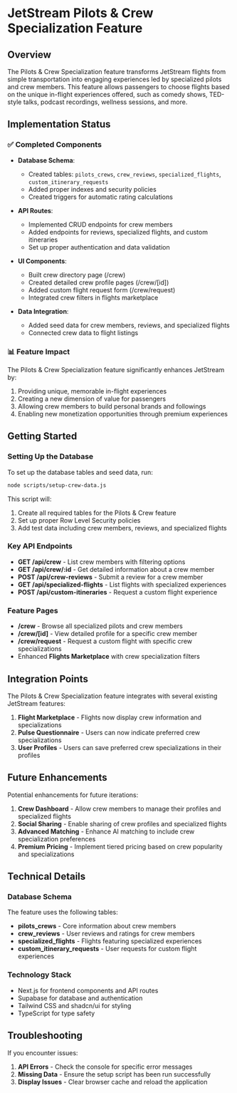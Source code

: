 # JetStream Pilots & Crew Specialization Feature

## Overview

The Pilots & Crew Specialization feature transforms JetStream flights from simple transportation into engaging experiences led by specialized pilots and crew members. This feature allows passengers to choose flights based on the unique in-flight experiences offered, such as comedy shows, TED-style talks, podcast recordings, wellness sessions, and more.

## Implementation Status

### ✅ Completed Components

- **Database Schema**:
  - Created tables: `pilots_crews`, `crew_reviews`, `specialized_flights`, `custom_itinerary_requests`
  - Added proper indexes and security policies
  - Created triggers for automatic rating calculations

- **API Routes**:
  - Implemented CRUD endpoints for crew members
  - Added endpoints for reviews, specialized flights, and custom itineraries
  - Set up proper authentication and data validation

- **UI Components**:
  - Built crew directory page (/crew)
  - Created detailed crew profile pages (/crew/[id])
  - Added custom flight request form (/crew/request)
  - Integrated crew filters in flights marketplace

- **Data Integration**:
  - Added seed data for crew members, reviews, and specialized flights
  - Connected crew data to flight listings

### 📊 Feature Impact

The Pilots & Crew Specialization feature significantly enhances JetStream by:

1. Providing unique, memorable in-flight experiences
2. Creating a new dimension of value for passengers
3. Allowing crew members to build personal brands and followings
4. Enabling new monetization opportunities through premium experiences

## Getting Started

### Setting Up the Database

To set up the database tables and seed data, run:

```bash
node scripts/setup-crew-data.js
```

This script will:

1. Create all required tables for the Pilots & Crew feature
2. Set up proper Row Level Security policies
3. Add test data including crew members, reviews, and specialized flights

### Key API Endpoints

- **GET /api/crew** - List crew members with filtering options
- **GET /api/crew/:id** - Get detailed information about a crew member
- **POST /api/crew-reviews** - Submit a review for a crew member
- **GET /api/specialized-flights** - List flights with specialized experiences
- **POST /api/custom-itineraries** - Request a custom flight experience

### Feature Pages

- **/crew** - Browse all specialized pilots and crew members
- **/crew/[id]** - View detailed profile for a specific crew member
- **/crew/request** - Request a custom flight with specific crew specializations
- Enhanced **Flights Marketplace** with crew specialization filters

## Integration Points

The Pilots & Crew Specialization feature integrates with several existing JetStream features:

1. **Flight Marketplace** - Flights now display crew information and specializations
2. **Pulse Questionnaire** - Users can now indicate preferred crew specializations
3. **User Profiles** - Users can save preferred crew specializations in their profiles

## Future Enhancements

Potential enhancements for future iterations:

1. **Crew Dashboard** - Allow crew members to manage their profiles and specialized flights
2. **Social Sharing** - Enable sharing of crew profiles and specialized flights
3. **Advanced Matching** - Enhance AI matching to include crew specialization preferences
4. **Premium Pricing** - Implement tiered pricing based on crew popularity and specializations

## Technical Details

### Database Schema

The feature uses the following tables:

- **pilots_crews** - Core information about crew members
- **crew_reviews** - User reviews and ratings for crew members
- **specialized_flights** - Flights featuring specialized experiences
- **custom_itinerary_requests** - User requests for custom flight experiences

### Technology Stack

- Next.js for frontend components and API routes
- Supabase for database and authentication
- Tailwind CSS and shadcn/ui for styling
- TypeScript for type safety

## Troubleshooting

If you encounter issues:

1. **API Errors** - Check the console for specific error messages
2. **Missing Data** - Ensure the setup script has been run successfully
3. **Display Issues** - Clear browser cache and reload the application
